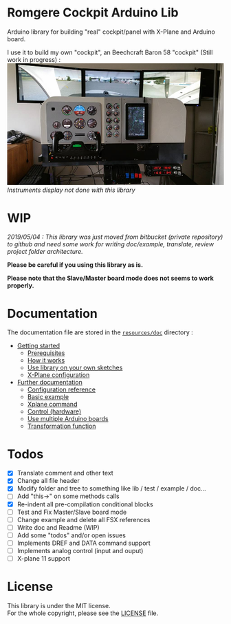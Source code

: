 # Romgere Cockpit Arduino Lib

Arduino library for building "real" cockpit/panel with X-Plane and Arduino board.

I use it to build my own "cockpit", an Beechcraft Baron 58 "cockpit" (Still work in progress) :
![My Beechcraft Baron 58 cockpit (WIP)](/resources/img/my_cockpit.jpg?raw=true)
*Instruments display not done with this library*

# WIP
*2019/05/04 :  This library was just moved from bitbucket (private repository) to github and need some work for writing doc/example, translate, review project folder architecture.*

**Please be careful if you using this library as is.**

**Please note that the Slave/Master board mode does not seems to work properly.**

# Documentation

The documentation file are stored in the [`resources/doc`](resources/doc/index.md) directory :

* [Getting started](resources/doc/index.md#getting-started)
  * [Prerequisites](resources/doc/index.md#prerequisites)
  * [How it works](resources/doc/index.md#how-it-works)
  * [Use library on your own sketches](resources/doc/index.md#use-library-on-your-own-sketches)
  * [X-Plane configuration](resources/doc/index.md#x-plane-configuration)
* [Further documentation](resources/doc/index.md#further-documentation)
  * [Configuration reference](resources/doc/1-configuration-reference.md)
  * [Basic example](resources/doc/2-basic-example.md)
  * [Xplane command](resources/doc/3-commands.md)
  * [Control (hardware)](resources/doc/4-controls.md)
  * [Use multiple Arduino boards](resources/doc/5-multiple-boards.md)
  * [Transformation function](resources/doc/6-transformation-function.md)

# Todos

- [x] Translate comment and other text
- [x] Change all file header
- [x] Modify folder and tree to something like lib / test / example / doc...
- [ ] Add "this->" on some methods calls
- [x] Re-indent all pre-compilation conditional blocks
- [ ] Test and Fix Master/Slave board mode
- [ ] Change example and delete all FSX references
- [ ] Write doc and Readme (WIP)
- [ ] Add some "todos" and/or open issues
- [ ] Implements DREF and DATA command support
- [ ] Implements analog control (input and ouput)
- [ ] X-plane 11 support

# License

This library is under the MIT license.  
For the whole copyright, please see the [LICENSE](LICENSE) file.
